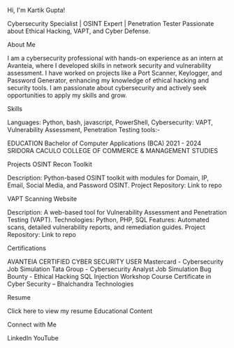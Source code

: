 Hi, I'm Kartik Gupta!

Cybersecurity Specialist | OSINT Expert | Penetration Tester
Passionate about Ethical Hacking, VAPT, and Cyber Defense.


About Me

I am a cybersecurity professional with hands-on experience as an intern at Avanteia, where I developed skills in network security and vulnerability assessment. I have worked on projects like a Port Scanner, Keylogger, and Password Generator, enhancing my knowledge of ethical hacking and security tools. I am passionate about cybersecurity and actively seek opportunities to apply my skills and grow.

Skills

  Languages: Python, bash, javascript, PowerShell, 
  Cybersecurity: VAPT, Vulnerability Assessment, Penetration Testing
  tools:-


EDUCATION
Bachelor of Computer Applications (BCA)
2021 - 2024
SRIDORA CACULO COLLEGE OF COMMERCE & MANAGEMENT STUDIES

Projects
OSINT Recon Toolkit

  Description: Python-based OSINT toolkit with modules for Domain, IP, Email, Social Media, and Password OSINT.
  Project Repository: Link to repo

VAPT Scanning Website

  Description: A web-based tool for Vulnerability Assessment and Penetration Testing (VAPT).
  Technologies: Python, PHP, SQL
  Features: Automated scans, detailed vulnerability reports, and remediation guides.
  Project Repository: Link to repo

Certifications

  AVANTEIA CERTIFIED CYBER SECURITY USER
  Mastercard - Cybersecurity Job Simulation
  Tata Group - Cybersecurity Analyst Job Simulation
  Bug Bounty - Ethical Hacking
  SQL Injection Workshop Course Certificate in Cyber Security – Bhalchandra Technologies

Resume

Click here to view my resume
Educational Content



Connect with Me

  LinkedIn
  YouTube
